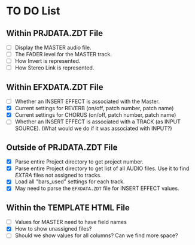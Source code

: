 # TO DO List

## Within PRJDATA.ZDT File

* [ ] Display the MASTER audio file.
* [ ] The FADER level for the MASTER track.
* [ ] How Invert is represented.
* [ ] How Stereo Link is represented.

## Within EFXDATA.ZDT File

* [ ] Whether an INSERT EFFECT is associated with the Master.
* [x] Current settings for REVERB (on/off, patch number, patch name)
* [x] Current settings for CHORUS (on/off, patch number, patch name)
* [ ] Whether an INSERT EFFECT is associated with a TRACK (as INPUT SOURCE). (What would we do if it was associated with INPUT?)

## Outside of PRJDATA.ZDT File

* [x] Parse entire Project directory to get project number.
* [x] Parse entire Project directory to get list of all AUDIO files. Use it to find *EXTRA* files not assigned to tracks.
* [x] Load all "bars_used" settings for each track.
* [x] May need to parse the `EFXDATA.ZDT` file for INSERT EFFECT values.

## Within the TEMPLATE HTML File

* [ ] Values for MASTER need to have field names
* [x] How to show unassigned files?
* [ ] Should we show values for all columns? Can we find more space?